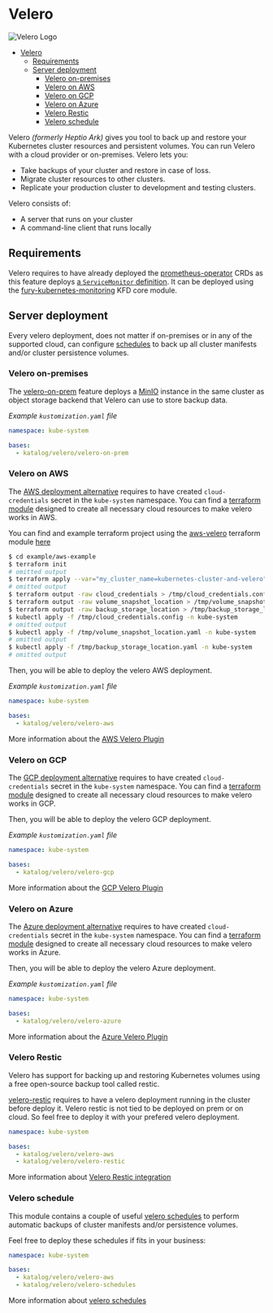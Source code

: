 # Velero

![Velero Logo](../../docs/assets/velero.png)

- [Velero](#velero)
  - [Requirements](#requirements)
  - [Server deployment](#server-deployment)
    - [Velero on-premises](#velero-on-premises)
    - [Velero on AWS](#velero-on-aws)
    - [Velero on GCP](#velero-on-gcp)
    - [Velero on Azure](#velero-on-azure)
    - [Velero Restic](#velero-restic)
    - [Velero schedule](#velero-schedule)

<!-- <KFD-DOCS> -->

Velero *(formerly Heptio Ark)* gives you tool to back up and restore your Kubernetes cluster resources and persistent
volumes. You can run Velero with a cloud provider or on-premises. Velero lets you:

- Take backups of your cluster and restore in case of loss.
- Migrate cluster resources to other clusters.
- Replicate your production cluster to development and testing clusters.

Velero consists of:

- A server that runs on your cluster
- A command-line client that runs locally

## Requirements

Velero requires to have already deployed the [prometheus-operator](https://github.com/coreos/prometheus-operator) CRDs
as this feature deploys [a `ServiceMonitor` definition](velero-base/serviceMonitor.yaml). It can be deployed using the
[fury-kubernetes-monitoring](https://github.com/sighupio/fury-kubernetes-monitoring) KFD core module.

## Server deployment

Every velero deployment, does not matter if on-premises or in any of the supported cloud, can configure
[schedules](#velero-schedule) to back up all cluster manifests and/or cluster persistence volumes.

### Velero on-premises

The [velero-on-prem](./velero-on-prem/) feature deploys a [MinIO](https://min.io/) instance in the same cluster as
object storage backend that Velero can use to store backup data.

*Example `kustomization.yaml` file*

```yaml
namespace: kube-system

bases:
  - katalog/velero/velero-on-prem
```

### Velero on AWS

The [AWS deployment alternative](./velero-aws) requires to have created `cloud-credentials` secret in the
`kube-system` namespace.
You can find a [terraform module](../../modules/aws-velero) designed to create all necessary cloud resources
to make velero works in AWS.

You can find and example terraform project using the [aws-velero](../../modules/aws-velero) terraform module
[here](../../example/aws-example/main.tf)

```bash
$ cd example/aws-example
$ terraform init
# omitted output
$ terraform apply --var="my_cluster_name=kubernetes-cluster-and-velero"
# omitted output
$ terraform output -raw cloud_credentials > /tmp/cloud_credentials.config
$ terraform output -raw volume_snapshot_location > /tmp/volume_snapshot_location.yaml
$ terraform output -raw backup_storage_location > /tmp/backup_storage_location.yaml
$ kubectl apply -f /tmp/cloud_credentials.config -n kube-system
# omitted output
$ kubectl apply -f /tmp/volume_snapshot_location.yaml -n kube-system
# omitted output
$ kubectl apply -f /tmp/backup_storage_location.yaml -n kube-system
# omitted output
```

Then, you will be able to deploy the velero AWS deployment.

*Example `kustomization.yaml` file*

```yaml
namespace: kube-system

bases:
  - katalog/velero/velero-aws
```

More information about the [AWS Velero Plugin](https://github.com/vmware-tanzu/velero-plugin-for-aws)

### Velero on GCP

The [GCP deployment alternative](./velero-gcp) requires to have created `cloud-credentials` secret in the
`kube-system` namespace.
You can find a [terraform module](../../modules/gcp-velero) designed to create all necessary cloud resources
to make velero works in GCP.

Then, you will be able to deploy the velero GCP deployment.

*Example `kustomization.yaml` file*

```yaml
namespace: kube-system

bases:
  - katalog/velero/velero-gcp
```

More information about the [GCP Velero Plugin](https://github.com/vmware-tanzu/velero-plugin-for-gcp)

### Velero on Azure

The [Azure deployment alternative](./velero-azure) requires to have created `cloud-credentials` secret in the
`kube-system` namespace.
You can find a [terraform module](../../modules/azure-velero) designed to create all necessary cloud resources
to make velero works in Azure.

Then, you will be able to deploy the velero Azure deployment.

*Example `kustomization.yaml` file*

```yaml
namespace: kube-system

bases:
  - katalog/velero/velero-azure
```

More information about the [Azure Velero Plugin](https://github.com/vmware-tanzu/velero-plugin-for-microsoft-azure)

### Velero Restic

Velero has support for backing up and restoring Kubernetes volumes using a free open-source backup tool called restic.

[velero-restic](./velero-restic) requires to have a velero deployment running in the cluster before deploy it.
Velero restic is not tied to be deployed on prem or on cloud. So feel free to deploy it with your prefered velero
deployment.

```yaml
namespace: kube-system

bases:
  - katalog/velero/velero-aws
  - katalog/velero/velero-restic
```

More information about [Velero Restic integration](https://velero.io/docs/v1.3.1/restic/)

### Velero schedule

This module contains a couple of useful [velero schedules](velero-schedules) to perform automatic backups of cluster manifests and/or
persistence volumes.

Feel free to deploy these schedules if fits in your business:

```yaml
namespace: kube-system

bases:
  - katalog/velero/velero-aws
  - katalog/velero/velero-schedules
```

More information about [velero schedules](https://github.com/vmware-tanzu/velero/blob/master/site/docs/master/api-types/schedule.md)

<!-- </KFD-DOCS> -->
